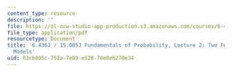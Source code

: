 ```yaml
---
content_type: resource
description: ''
file: https://ol-ocw-studio-app-production.s3.amazonaws.com/courses/6-436j-fundamentals-of-probability-fall-2018/03cb805c752a7e89e52878e8e6270e34_MIT6_436JF18_lec02.pdf
file_type: application/pdf
resourcetype: Document
title: '6.436J / 15.085J Fundamentals of Probability, Lecture 2: Two Fundamental Probabilistic
  Models'
uid: 03cb805c-752a-7e89-e528-78e8e6270e34
---
```

